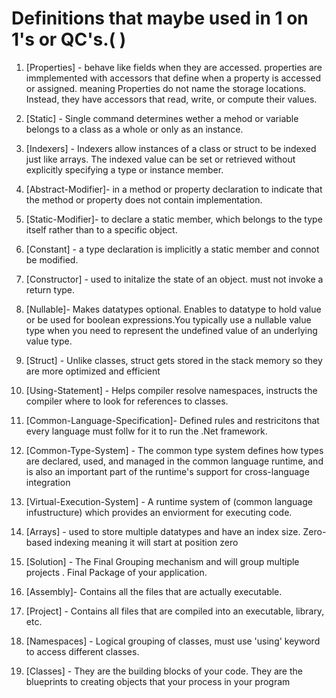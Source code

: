 # Definitions that maybe used in 1 on 1's or QC's.( )

1. [Properties] - behave like fields when they are accessed. properties are immplemented with accessors that define when a property is accessed or assigned. meaning Properties do not name the storage locations. Instead, they have accessors that read, write, or compute their values.

2. [Static] - Single command determines wether a mehod or variable belongs to a class as a whole or only as an instance.

3. [Indexers] - Indexers allow instances of a class or struct to be indexed just like arrays. The indexed value can be set or retrieved without explicitly specifying a type or instance member.

4. [Abstract-Modifier]- in a method or property declaration to indicate that the method or property does not contain implementation.

5. [Static-Modifier]- to declare a static member, which belongs to the type itself rather than to a specific object.

6. [Constant] - a type declaration is implicitly a static member and connot be modified.

7. [Constructor] - used to initalize the state of an object. must not invoke a return type.

8. [Nullable]- Makes datatypes optional. Enables to datatype to hold value or be used for boolean expressions.You typically use a nullable value type when you need to represent the undefined value of an underlying value type.

9. [Struct] - Unlike classes, struct gets stored in the stack memory so they are more optimized and efficient

10. [Using-Statement] - Helps compiler resolve namespaces, instructs the compiler where to look for references to classes.

11. [Common-Language-Specification]- Defined rules and restricitons that every language must follw for it to run the .Net framework.

12. [Common-Type-System] - The common type system defines how types are declared, used, and managed in the common language runtime, and is also an important part of the runtime's support for cross-language integration

13. [Virtual-Execution-System] - A runtime system of (common language infustructure) which provides an enviorment for executing code.

14. [Arrays] - used to store multiple datatypes and have an index size. Zero-based indexing meaning it will start at position zero

15. [Solution] - The Final Grouping mechanism and will group multiple projects .
    Final Package of your application.

16. [Assembly]- Contains all the files that are actually executable.

17. [Project] - Contains all files that are compiled into an executable, library, etc.

18. [Namespaces] - Logical grouping of classes, must use 'using' keyword to access different classes.

19. [Classes] - They are the building blocks of your code.
They are the blueprints to creating objects that your process in your program
